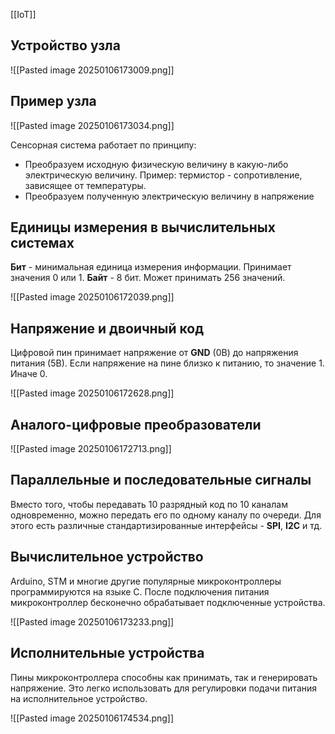 [[IoT]]

## Устройство узла 

![[Pasted image 20250106173009.png]]

## Пример узла

![[Pasted image 20250106173034.png]]

Сенсорная система работает по принципу:
- Преобразуем исходную физическую величину в какую-либо электрическую величину. Пример: термистор - сопротивление, зависящее от температуры.
- Преобразуем полученную электрическую величину в напряжение

## Единицы измерения в вычислительных системах

**Бит** - минимальная единица измерения информации.
Принимает значения 0 или 1.
**Байт** - 8 бит. Может принимать 256 значений.

![[Pasted image 20250106172039.png]]

## Напряжение и двоичный код

Цифровой пин принимает напряжение от **GND** (0В) до напряжения питания (5В). Если напряжение на пине близко к питанию, то значение 1. Иначе 0. 

![[Pasted image 20250106172628.png]]

## Аналого-цифровые преобразователи

![[Pasted image 20250106172713.png]]

## Параллельные и последовательные сигналы

Вместо того, чтобы передавать 10 разрядный код по 10 каналам одновременно, можно передать его по одному каналу по очереди. Для этого есть различные стандартизированные интерфейсы - **SPI**, **I2C**  и тд.

## Вычислительное устройство

Arduino, STM и многие другие популярные микроконтроллеры программируются на языке С. После подключения питания микроконтроллер бесконечно обрабатывает подключенные устройства.

![[Pasted image 20250106173233.png]]

## Исполнительные устройства

Пины микроконтроллера способны как принимать, так и генерировать напряжение. Это легко использовать для регулировки подачи питания на исполнительное устройство. 

![[Pasted image 20250106174534.png]]






